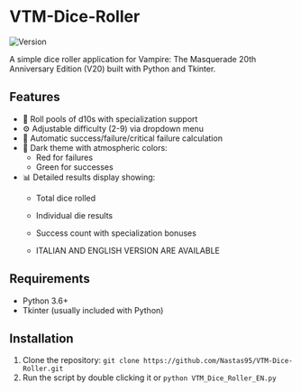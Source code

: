 # VTM-Dice-Roller
![Version](https://img.shields.io/badge/Version-1.0-green)

A simple dice roller application for Vampire: The Masquerade 20th Anniversary Edition (V20) built with Python and Tkinter.

## Features
- 🎲 Roll pools of d10s with specialization support
- ⚙️ Adjustable difficulty (2-9) via dropdown menu
- 🎯 Automatic success/failure/critical failure calculation
- 🌙 Dark theme with atmospheric colors:
  - Red for failures
  - Green for successes
- 📊 Detailed results display showing:
  - Total dice rolled
  - Individual die results
  - Success count with specialization bonuses
 
  - ITALIAN AND ENGLISH VERSION ARE AVAILABLE

## Requirements
- Python 3.6+
- Tkinter (usually included with Python)

## Installation
1. Clone the repository:
`git clone https://github.com/Nastas95/VTM-Dice-Roller.git`
2. Run the script by double clicking it or
  `python VTM_Dice_Roller_EN.py`
